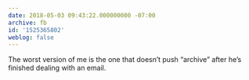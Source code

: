 ```yaml
---
date: 2018-05-03 09:43:22.000000000 -07:00
archive: fb
id: '1525365802'
weblog: false
---
```


The worst version of me is the one that doesn’t push “archive” after he’s finished dealing with an email.
